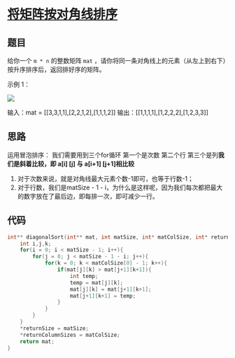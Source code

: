 # [将矩阵按对角线排序](https://leetcode-cn.com/problems/sort-the-matrix-diagonally/)

## 题目

给你一个 `m * n` 的整数矩阵 `mat` ，请你将同一条对角线上的元素（从左上到右下）按升序排序后，返回排好序的矩阵。

示例 1：

![](https://assets.leetcode-cn.com/aliyun-lc-upload/uploads/2020/01/25/1482_example_1_2.png)

输入：mat = [[3,3,1,1],[2,2,1,2],[1,1,1,2]]
输出：[[1,1,1,1],[1,2,2,2],[1,2,3,3]]

## 思路

运用冒泡排序： 我们需要用到三个for循环 第一个是次数 第二个行 第三个是列**我们是斜着比较，即 a[i] [j] 与 a[i+1] [j+1]相比较**

1. 对于次数来说，就是对角线最大元素个数-1即可，也等于行数-1；
2. 对于行数，我们是matSize - 1 - i，为什么是这样呢，因为我们每次都把最大的数字放在了最后边，即每排一次，即可减少一行。

## 代码

```C
int** diagonalSort(int** mat, int matSize, int* matColSize, int* returnSize, int** returnColumnSizes){
    int i,j,k;
    for(i = 0; i < matSize - 1; i++){
        for(j = 0; j < matSize - 1 - i; j++){
            for(k = 0; k < matColSize[0] - 1; k++){
                if(mat[j][k] > mat[j+1][k+1]){
                    int temp;
                    temp = mat[j][k];
                    mat[j][k] = mat[j+1][k+1];
                    mat[j+1][k+1] = temp;
                }
            }
        }
    }
    *returnSize = matSize;
    *returnColumnSizes = matColSize;
    return mat;
}
```



